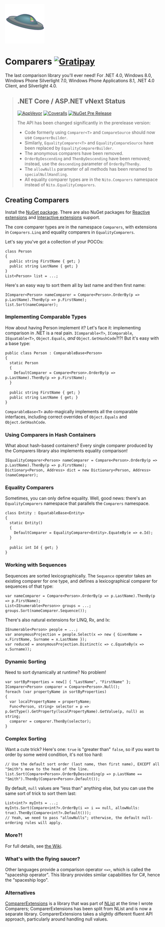![Logo](Comparers.128.png)

# Comparers [![Gratipay](https://img.shields.io/gratipay/StephenCleary.svg?style=plastic)](https://gratipay.com/StephenCleary)

The last comparison library you'll ever need! For .NET 4.0, Windows 8.0, Windows Phone Silverlight 7.0, Windows Phone Applications 8.1, .NET 4.0 Client, and Silverlight 4.0.

> ## .NET Core / ASP.NET vNext Status
>  [![AppVeyor](https://img.shields.io/appveyor/ci/StephenCleary/Comparers.svg?style=plastic)](https://ci.appveyor.com/project/StephenCleary/Comparers) [![Coveralls](https://img.shields.io/coveralls/StephenCleary/Comparers.svg?style=plastic)](https://coveralls.io/r/StephenCleary/Comparers)
> [![NuGet Pre Release](https://img.shields.io/nuget/vpre/Nito.Comparers.svg?style=plastic)](https://www.nuget.org/packages/Nito.Comparers/)
>
> The API has been changed significantly in the prerelease version:
> - Code formerly using `Comparer<T>` and `CompareSource` should now use `ComparerBuilder`.
> - Similarly, `EqualityComparer<T>` and `EqualityCompareSource` have been replaced by `EqualityComparerBuilder`.
> - The anonymous comparers have been removed.
> - `OrderByDescending` and `ThenByDescending` have been removed; instead, use the `descending` parameter of `OrderBy`/`ThenBy`.
> - The `allowNulls` parameter of all methods has been renamed to `specialNullHandling`.
> - All equality comparer types are in the `Nito.Comparers` namespace instead of `Nito.EqualityComparers`.

## Creating Comparers

Install the [NuGet package](https://www.nuget.org/packages/Comparers). There are also NuGet packages for [Reactive extensions](https://www.nuget.org/packages/Comparers.Rx) and [Interactive extensions](https://www.nuget.org/packages/Comparers.Ix) support.

The core comparer types are in the namespace `Comparers`, with extensions in `Comparers.Linq` and equality comparers in `EqualityComparers`.

Let's say you've got a collection of your POCOs:

    class Person
    {
      public string FirstName { get; }
      public string LastName { get; }
    }
    List<Person> list = ...;

Here's an easy way to sort them all by last name and then first name:

    IComparer<Person> nameComparer = Compare<Person>.OrderBy(p => p.LastName).ThenBy(p => p.FirstName);
    list.Sort(nameComparer);

### Implementing Comparable Types

How about having Person implement it?
Let's face it: implementing comparison in .NET is a real pain. `IComparable<T>`, `IComparable`, `IEquatable<T>`, `Object.Equals`, *and* `Object.GetHashCode`?!?!
But it's easy with a base type:

    public class Person : ComparableBase<Person>
    {
      static Person
      {
        DefaultComparer = Compare<Person>.OrderBy(p => p.LastName).ThenBy(p => p.FirstName);
      }

      public string FirstName { get; }
      public string LastName { get; }
    }

`ComparableBase<T>` auto-magically implements all the comparable interfaces, including correct overrides of `Object.Equals` and `Object.GetHashCode`.

### Using Comparers in Hash Containers

What about hash-based containers? Every single comparer produced by the Comparers library also implements equality comparison!

    IEqualityComparer<Person> nameComparer = Compare<Person>.OrderBy(p => p.LastName).ThenBy(p => p.FirstName);
    Dictionary<Person, Address> dict = new Dictionary<Person, Address>(nameComparer);

### Equality Comparers

Sometimes, you can only define equality. Well, good news: there's an `EqualityComparers` namespace that parallels the `Comparers` namespace.

    class Entity : EquatableBase<Entity>
    {
      static Entity()
      {
        DefaultComparer = EqualityComparer<Entity>.EquateBy(e => e.Id);
      }

      public int Id { get; }
    }

### Working with Sequences

Sequences are sorted lexicographically. The `Sequence` operator takes an existing comparer for one type, and defines a lexicographical comparer for sequences of that type:

    var nameComparer = Compare<Person>.OrderBy(p => p.LastName).ThenBy(p => p.FirstName);
    List<IEnumerable<Person>> groups = ...;
    groups.Sort(nameComparer.Sequence());

There's also natural extensions for LINQ, Rx, and Ix:

    IEnumerable<Person> people = ...;
    var anonymousProjection = people.Select(x => new { GivenName = x.FirstName, Surname = x.LastName });
    var reduced = anonymousProjection.Distinct(c => c.EquateBy(x => x.Surname));

### Dynamic Sorting

Need to sort dynamically at runtime? No problem!

    var sortByProperties = new[] { "LastName", "FirstName" };
    IComparer<Person> comparer = Compare<Person>.Null();
    foreach (var propertyName in sortByProperties)
    {
      var localPropertyName = propertyName;
      Func<Person, string> selector = p => p.GetType().GetProperty(localPropertyName).GetValue(p, null) as string;
      comparer = comparer.ThenBy(selector);
    }

### Complex Sorting

Want a cute trick? Here's one: `true` is "greater than" `false`, so if you want to order by some weird condition, it's not too hard:

    // Use the default sort order (last name, then first name), EXCEPT all "Smith"s move to the head of the line.
    list.Sort(Compare<Person>.OrderByDescending(p => p.LastName == "Smith").ThenBy(Compare<Person>.Default());

By default, `null` values are "less than" anything else, but you can use the same sort of trick to sort them last:

    List<int?> myInts = ...;
    myInts.Sort(Compare<int?>.OrderBy(i => i == null, allowNulls: true).ThenBy(Compare<int?>.Default()));
    // Yeah, we need to pass "allowNulls"; otherwise, the default null-ordering rules will apply.

### More?!

For full details, see [the Wiki](https://github.com/StephenCleary/Comparers/wiki).

### What's with the flying saucer?

Other languages provide a comparison operator `<=>`, which is called the "spaceship operator". This library provides similar capabilities for C#, hence the "spaceship logo".

### Alternatives

[ComparerExtensions](https://github.com/jehugaleahsa/ComparerExtensions) is a library that was part of [NList](https://www.nuget.org/packages/NList/) at the time I wrote Comparers; ComparerExtensions has been split from NList and is now a separate library. ComparerExtensions takes a slightly different fluent API approach, particularly around handling null values.
